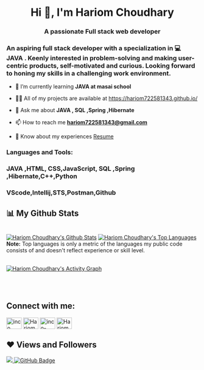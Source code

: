 <h1 align="center">Hi 👋, I'm Hariom Choudhary</h1>
<h3 align="center">A passionate Full stack web developer</h3>
<h3 align="left">An aspiring full stack developer with a specialization in 💻 JAVA . Keenly interested in problem-solving and making user-centric products, self-motivated and curious. Looking forward to honing my skills in a challenging work environment.</h3>

- 🌱 I’m currently learning **JAVA at masai school**

- 👨‍💻 All of my projects are available at <a>https://hariom722581343.github.io/</a>


- 💬 Ask me about **JAVA , SQL ,Spring ,Hibernate**

- 📫 How to reach me <a href="mailto:hariom722581343@gmail.com">**hariom722581343@gmail.com**</a>

- 📄 Know about my experiences [Resume](https://drive.google.com/file/d/1Bdpue047viSTaArmu0TdpTDTGIAbvEDI/view?usp=share_link)

<h3 align="left">Languages and Tools:</h3>
<h3>JAVA ,HTML, CSS,JavaScript, SQL ,Spring ,Hibernate,C++,Python</h3>

<h3>VScode,Intellij,STS,Postman,Github</h3>
  
 
## 📊 My Github Stats

  <br/>
    <a href="https://github.com/hariom722581343/github-readme-stats"><img alt="Hariom Choudhary's Github Stats" src="https://github-readme-stats.vercel.app/api?username=hariom722581343&show_icons=true&count_private=true&theme=react&hide_border=true&bg_color=0D1117" /></a>
  <a href="https://github.com/hariom722581343/github-readme-stats"><img alt="Hariom Choudhary's Top Languages" src="https://github-readme-stats.vercel.app/api/top-langs/?username=hariom722581343&langs_count=8&count_private=true&layout=compact&theme=react&hide_border=true&bg_color=0D1117" /></a>
  <br/>
  <b>Note:</b> Top languages is only a metric of the languages my public code consists of and doesn't reflect experience or skill level.


<br/>
<br/>

<a href="https://github.com/hariom722581343/contribution"><img alt="Hariom Choudhary's Activity Graph" src="https://github-readme-activity-graph.cyclic.app/graph?username=hariom722581343&bg_color=0D1117&color=5BCDEC&line=5BCDEC&point=FFFFFF&hide_border=true" /></a>

<br/>
<br/>

## Connect with me:
<p align="left">
<a href="https://hariom722581343.github.io/" target="blank"><img align="center" src="https://encrypted-tbn0.gstatic.com/images?q=tbn:ANd9GcQvkUD3r3zwy_Oaj-w9wq_xn7CiUznwS5ZE8kd6whtgKw&s" alt="inco" height="30" width="40" /></a>
<a href="https://www.linkedin.com/in/hariom-choudhary-66a442249/" target="blank"><img align="center" src="https://raw.githubusercontent.com/rahuldkjain/github-profile-readme-generator/master/src/images/icons/Social/linked-in-alt.svg" alt="Hariom Choudhary" height="30" width="40" /></a>
<a href="https://www.instagram.com/_realhari/" target="blank"><img align="center" src="https://raw.githubusercontent.com/rahuldkjain/github-profile-readme-generator/master/src/images/icons/Social/instagram.svg" alt="inco-solanki" height="30" width="40" /></a>
<a href="https://wa.me/+917225813432" target="blank"><img align="center" src="https://www.citypng.com/public/uploads/preview/-41601136190yenci08e6p.png" alt="Hariom Choudhary" height="30" width="40" /></a>
</p>

## ❤ Views and Followers
<a href="https://github.com/hariom722581343/github-profile-views-counter">
    <img src="https://komarev.com/ghpvc/?username=hariom722581343">
</a>
<a href="https://github.com/hariom722581343?tab=followers"><img src="https://img.shields.io/github/followers/hariom722581343?label=Followers&style=social" alt="GitHub Badge"></a>
